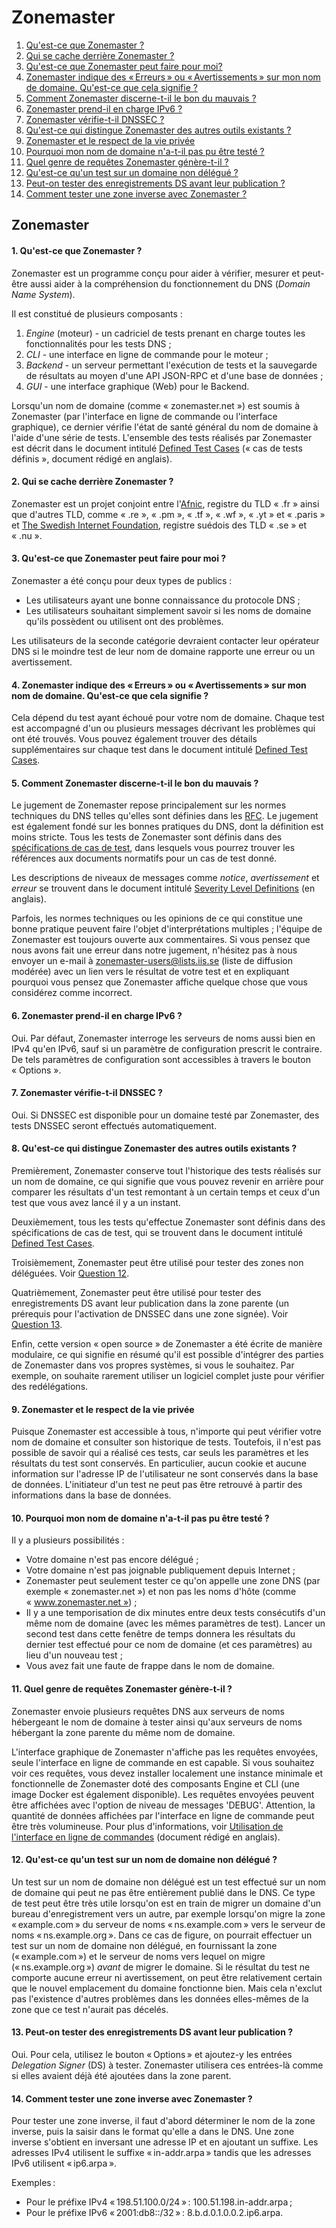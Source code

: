 Zonemaster
==========

1. [Qu'est-ce que Zonemaster ?](#q1)
2. [Qui se cache derrière Zonemaster ?](#q2)
3. [Qu'est-ce que Zonemaster peut faire pour moi?](#q3)
4. [Zonemaster indique des « Erreurs » ou « Avertissements » sur mon nom de domaine. Qu'est-ce que cela signifie ?](#q4)
5. [Comment Zonemaster discerne-t-il le bon du mauvais ?](#q5)
6. [Zonemaster prend-il en charge IPv6 ?](#q6)
7. [Zonemaster vérifie-t-il DNSSEC ?](#q7)
8. [Qu'est-ce qui distingue Zonemaster des autres outils existants ?](#q8)
9. [Zonemaster et le respect de la vie privée](#q9)
10. [Pourquoi mon nom de domaine n'a-t-il pas pu être testé ?](#q10)
11. [Quel genre de requêtes Zonemaster génère-t-il ?](#q11)
12. [Qu'est-ce qu'un test sur un domaine non délégué ?](#q12)
13. [Peut-on tester des enregistrements DS avant leur publication ?](#q13)
14. [Comment tester une zone inverse avec Zonemaster ?](#q14)

Zonemaster
----------
#### <span id="q1"></span>1. Qu'est-ce que Zonemaster ?

Zonemaster est un programme conçu pour aider à vérifier, mesurer et peut-être
aussi aider à la compréhension du fonctionnement du DNS (_Domain Name
System_).

Il est constitué de plusieurs composants :

 1. *Engine* (moteur) - un cadriciel de tests prenant en charge toutes les
    fonctionnalités pour les tests DNS ;
 2. *CLI* - une interface en ligne de commande pour le moteur ;
 3. *Backend* - un serveur permettant l'exécution de tests et la sauvegarde de
    résultats au moyen d'une API JSON-RPC et d'une base de données ;
 4. *GUI* - une interface graphique (Web) pour le Backend.

Lorsqu'un nom de domaine (comme « zonemaster.net ») est soumis à Zonemaster
(par l'interface en ligne de commande ou l'interface graphique), ce dernier
vérifie l'état de santé général du nom de domaine à l'aide d'une série de
tests. L'ensemble des tests réalisés par Zonemaster est décrit dans le
document intitulé [Defined Test Cases] (« cas de tests définis », document
rédigé en anglais).

#### <span id="q2"></span>2. Qui se cache derrière Zonemaster ?

Zonemaster est un projet conjoint entre l'[Afnic], registre du TLD « .fr »
ainsi que d'autres TLD, comme « .re », « .pm », « .tf », « .wf », « .yt » et
« .paris » et [The Swedish Internet Foundation], registre suédois des TLD
« .se » et « .nu ».

#### <span id="q3"></span>3. Qu'est-ce que Zonemaster peut faire pour moi ?

Zonemaster a été conçu pour deux types de publics :

 - Les utilisateurs ayant une bonne connaissance du protocole DNS ;
 - Les utilisateurs souhaitant simplement savoir si les noms de domaine qu'ils
   possèdent ou utilisent ont des problèmes.

Les utilisateurs de la seconde catégorie devraient contacter leur opérateur
DNS si le moindre test de leur nom de domaine rapporte une erreur ou un
avertissement.

#### <span id="q4"></span>4. Zonemaster indique des « Erreurs » ou « Avertissements » sur mon nom de domaine. Qu'est-ce que cela signifie ?

Cela dépend du test ayant échoué pour votre nom de domaine. Chaque test est
accompagné d'un ou plusieurs messages décrivant les problèmes qui ont été
trouvés. Vous pouvez également trouver des détails supplémentaires sur chaque
test dans le document intitulé [Defined Test Cases].

#### <span id="q5"></span>5. Comment Zonemaster discerne-t-il le bon du mauvais ?

Le jugement de Zonemaster repose principalement sur les normes techniques du
DNS telles qu'elles sont définies dans les [RFC]. Le jugement est également
fondé sur les bonnes pratiques du DNS, dont la définition est moins stricte.
Tous les tests de Zonemaster sont définis dans des [spécifications de cas de
test][Defined Test Cases], dans lesquels vous pourrez trouver les références
aux documents normatifs pour un cas de test donné.

Les descriptions de niveaux de messages comme *notice*, *avertissement* et
*erreur* se trouvent dans le document intitulé [Severity Level Definitions]
(en anglais).

Parfois, les normes techniques ou les opinions de ce qui constitue une bonne
pratique peuvent faire l'objet d'interprétations multiples ; l'équipe de
Zonemaster est toujours ouverte aux commentaires. Si vous pensez que nous
avons fait une erreur dans notre jugement, n'hésitez pas à nous envoyer un
e-mail à [zonemaster-users@lists.iis.se] (liste de diffusion modérée) avec un
lien vers le résultat de votre test et en expliquant pourquoi vous pensez que
Zonemaster affiche quelque chose que vous considérez comme incorrect.

#### <span id="q6"></span>6. Zonemaster prend-il en charge IPv6 ?

Oui.
Par défaut, Zonemaster interroge les serveurs de noms aussi bien en IPv4 qu'en
IPv6, sauf si un paramètre de configuration prescrit le contraire.
De tels paramètres de configuration sont accessibles à travers le bouton « Options ».


#### <span id="q7"></span>7. Zonemaster vérifie-t-il DNSSEC ?

Oui.
Si DNSSEC est disponible pour un domaine testé par Zonemaster, des tests
DNSSEC seront effectués automatiquement.

#### <span id="q8"></span>8. Qu'est-ce qui distingue Zonemaster des autres outils existants ?

Premièrement, Zonemaster conserve tout l'historique des tests réalisés sur un
nom de domaine, ce qui signifie que vous pouvez revenir en arrière pour
comparer les résultats d'un test remontant à un certain temps et ceux d'un
test que vous avez lancé il y a un instant.

Deuxièmement, tous les tests qu'effectue Zonemaster sont définis dans des
spécifications de cas de test, qui se trouvent dans le document intitulé
[Defined Test Cases].

Troisièmement, Zonemaster peut être utilisé pour tester des zones non
déléguées. Voir [Question 12].

Quatrièmement, Zonemaster peut être utilisé pour tester des enregistrements DS
avant leur publication dans la zone parente (un prérequis pour l'activation de
DNSSEC dans une zone signée). Voir [Question 13].

Enfin, cette version « open source » de Zonemaster a été écrite de manière
modulaire, ce qui signifie en résumé qu'il est possible d'intégrer des parties
de Zonemaster dans vos propres systèmes, si vous le souhaitez. Par exemple, on
souhaite rarement utiliser un logiciel complet juste pour vérifier des
redélégations.

#### <span id="q9"></span>9. Zonemaster et le respect de la vie privée

Puisque Zonemaster est accessible à tous, n'importe qui peut vérifier votre
nom de domaine et consulter son historique de tests.
Toutefois, il n'est pas possible de savoir qui a réalisé ces tests, car seuls
les paramètres et les résultats du test sont conservés.
En particulier, aucun cookie et aucune information sur l'adresse IP de
l'utilisateur ne sont conservés dans la base de données. L'initiateur d'un
test ne peut pas être retrouvé à partir des informations dans la base de
données.

#### <span id="q10"></span>10. Pourquoi mon nom de domaine n'a-t-il pas pu être testé ?

Il y a plusieurs possibilités :

- Votre domaine n'est pas encore délégué ;
- Votre domaine n'est pas joignable publiquement depuis Internet ;
- Zonemaster peut seulement tester ce qu'on appelle une zone DNS (par exemple
  « zonemaster.net ») et non pas les noms d'hôte (comme
  « www.zonemaster.net ») ;
- Il y a une temporisation de dix minutes entre deux tests consécutifs d'un
  même nom de domaine (avec les mêmes paramètres de test). Lancer un second
  test dans cette fenêtre de temps donnera les résultats du dernier test
  effectué pour ce nom de domaine (et ces paramètres) au lieu d'un nouveau
  test ;
- Vous avez fait une faute de frappe dans le nom de domaine.

#### <span id="q11"></span>11. Quel genre de requêtes Zonemaster génère-t-il ?

Zonemaster envoie plusieurs requêtes DNS aux serveurs de noms hébergeant le
nom de domaine à tester ainsi qu'aux serveurs de noms hébergant la zone
parente du même nom de domaine.

L'interface graphique de Zonemaster n'affiche pas les requêtes envoyées, seule
l'interface en ligne de commande en est capable. Si vous souhaitez voir ces
requêtes, vous devez installer localement une instance minimale et
fonctionnelle de Zonemaster doté des composants Engine et CLI (une image
Docker est également disponible). Les requêtes envoyées peuvent être affichées
avec l'option de niveau de messages 'DEBUG'. Attention, la quantité de données
affichées par l'interface en ligne de commande peut être très volumineuse.
Pour plus d'informations, voir [Utilisation de l'interface en ligne de
commandes] (document rédigé en anglais).

#### <span id="q12"></span>12. Qu'est-ce qu'un test sur un nom de domaine non délégué ?

Un test sur un nom de domaine non délégué est un test effectué sur un nom de
domaine qui peut ne pas être entièrement publié dans le DNS. Ce type de test
peut être très utile lorsqu'on est en train de migrer un domaine d'un bureau
d'enregistrement vers un autre, par exemple lorsqu'on migre la zone
« example.com » du serveur de noms « ns.example.com » vers le serveur de noms
« ns.example.org ». Dans ce cas de figure, on pourrait effectuer un test sur
un nom de domaine non délégué, en fournissant la zone (« example.com ») et le
serveur de noms vers lequel on migre (« ns.example.org ») *avant* de migrer le
domaine. Si le résultat du test ne comporte aucune erreur ni avertissement, on
peut être relativement certain que le nouvel emplacement du domaine fonctionne
bien. Mais cela n'exclut pas l'existence d'autres problèmes dans les données
elles-mêmes de la zone que ce test n'aurait pas décelés.

#### <span id="q13"></span>13. Peut-on tester des enregistrements DS avant leur publication ?

Oui.
Pour cela, utilisez le bouton « Options » et ajoutez-y les entrées *Delegation Signer* (DS) à tester.
Zonemaster utilisera ces entrées-là comme si elles avaient déjà été ajoutées dans la zone parent.

#### <span id="q14"></span>14. Comment tester une zone inverse avec Zonemaster ?

Pour tester une zone inverse, il faut d'abord déterminer le nom de la zone
inverse, puis la saisir dans le format qu'elle a dans le DNS. Une zone inverse
s'obtient en inversant une adresse IP et en ajoutant un suffixe. Les adresses
IPv4 utilisent le suffixe « in-addr.arpa » tandis que les adresses IPv6
utilisent « ip6.arpa ».

Exemples :

  - Pour le préfixe IPv4 « 198.51.100.0/24 » : 100.51.198.in-addr.arpa ;
  - Pour le préfixe IPv6 « 2001:db8::/32 » : 8.b.d.0.1.0.0.2.ip6.arpa.

[Afnic]:                                 https://www.afnic.fr/fr/
[Defined Test Cases]:                    https://github.com/zonemaster/zonemaster/tree/master/docs/public/specifications/tests#list-of-defined-test-cases
[Question 12]:                           #q12
[Question 13]:                           #q13
[RFC]:                                   https://www.ietf.org/standards/rfcs/
[Severity Level Definitions]:            https://github.com/zonemaster/zonemaster/blob/master/docs/public/specifications/tests/SeverityLevelDefinitions.md
[The Swedish Internet Foundation]:       https://internetstiftelsen.se/en/
[Utilisation de l'interface en ligne de commandes]: https://github.com/zonemaster/zonemaster/blob/master/docs/public/using/cli.md
[Zonemaster.net]:                        https://zonemaster.net/
[zonemaster-users@lists.iis.se]:         mailto:zonemaster-users@lists.iis.se

